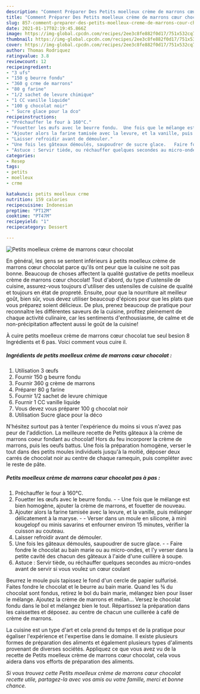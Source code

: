 ```yaml
---
description: "Comment Préparer Des Petits moelleux crème de marrons cœur chocolat"
title: "Comment Préparer Des Petits moelleux crème de marrons cœur chocolat"
slug: 857-comment-preparer-des-petits-moelleux-creme-de-marrons-cour-chocolat
date: 2021-01-17T02:19:45.866Z
image: https://img-global.cpcdn.com/recipes/2ee3c8fe882f0d17/751x532cq70/petits-moelleux-creme-de-marrons-coeur-chocolat-photo-principale-de-la-recette.jpg
thumbnail: https://img-global.cpcdn.com/recipes/2ee3c8fe882f0d17/751x532cq70/petits-moelleux-creme-de-marrons-coeur-chocolat-photo-principale-de-la-recette.jpg
cover: https://img-global.cpcdn.com/recipes/2ee3c8fe882f0d17/751x532cq70/petits-moelleux-creme-de-marrons-coeur-chocolat-photo-principale-de-la-recette.jpg
author: Thomas Rodriquez
ratingvalue: 3.8
reviewcount: 12
recipeingredient:
- "3 ufs"
- "150 g beurre fondu"
- "360 g crme de marrons"
- "80 g farine"
- "1/2 sachet de levure chimique"
- "1 CC vanille liquide"
- "100 g chocolat noir"
- " Sucre glace pour la dco"
recipeinstructions:
- "Préchauffer le four à 160°C."
- "Fouetter les œufs avec le beurre fondu.  Une fois que le mélange est bien homogène, ajouter la crème de marrons, et fouetter de nouveau."
- "Ajouter alors la farine tamisée avec la levure, et la vanille, puis mélanger délicatement à la maryse.  Verser dans un moule en silicone, à mini kougelopf ou minis savarins et enfourner environ 15 minutes, vérifier la cuisson au couteau."
- "Laisser refroidir avant de démouler."
- "Une fois les gâteaux démoulés, saupoudrer de sucre glace.   Faire fondre le chocolat au bain marie ou au micro-ondes, et l&#39;y verser dans la petite cavité des chacun des gâteaux à l&#39;aide d&#39;une cuillère à soupe."
- "Astuce : Servir tiède, ou réchauffer quelques secondes au micro-ondes avant de servir si vous voulez un cœur coulant"
categories:
- Resep
tags:
- petits
- moelleux
- crme

katakunci: petits moelleux crme 
nutrition: 159 calories
recipecuisine: Indonesian
preptime: "PT12M"
cooktime: "PT47M"
recipeyield: "1"
recipecategory: Dessert

---
```



![Petits moelleux crème de marrons cœur chocolat](https://img-global.cpcdn.com/recipes/2ee3c8fe882f0d17/751x532cq70/petits-moelleux-creme-de-marrons-coeur-chocolat-photo-principale-de-la-recette.jpg)

En général, les gens se sentent inférieurs à petits moelleux crème de marrons cœur chocolat parce qu'ils ont peur que la cuisine ne soit pas bonne. Beaucoup de choses affectent la qualité gustative de petits moelleux crème de marrons cœur chocolat! Tout d'abord, du type d'ustensile de cuisine, assurez-vous toujours d'utiliser des ustensiles de cuisine de qualité et toujours en état de propreté. Ensuite, pour que la nourriture ait meilleur goût, bien sûr, vous devez utiliser beaucoup d'épices pour que les plats que vous préparez soient délicieux. De plus, prenez beaucoup de pratique pour reconnaître les différentes saveurs de la cuisine, profitez pleinement de chaque activité culinaire, car les sentiments d'enthousiasme, de calme et de non-précipitation affectent aussi le goût de la cuisine!

<!--inarticleads1-->

À cuire petits moelleux crème de marrons cœur chocolat tue seul besion 8 Ingrédients et 6 pas. Voici comment vous cuire il.

##### Ingrédients de petits moelleux crème de marrons cœur chocolat :

1. Utilisation 3 œufs
1. Fournir 150 g beurre fondu
1. Fournir 360 g crème de marrons
1. Préparer 80 g farine
1. Fournir 1/2 sachet de levure chimique
1. Fournir 1 CC vanille liquide
1. Vous devez vous préparer 100 g chocolat noir
1. Utilisation  Sucre glace pour la déco


N&#39;hésitez surtout pas à tenter l&#39;expérience du moins si vous n&#39;avez pas peur de l&#39;addiction. La meilleure recette de Petits gâteaux à la crème de marrons coeur fondant au chocolat! Hors du feu incorporer la crème de marrons, puis les oeufs battus. Une fois la préparation homogène, verser le tout dans des petits moules individuels jusqu&#39;à la moitié, déposer deux carrés de chocolat noir au centre de chaque ramequin, puis compléter avec le reste de pâte. 

<!--inarticleads2-->

##### Petits moelleux crème de marrons cœur chocolat pas à pas :

1. Préchauffer le four à 160°C.
1. Fouetter les œufs avec le beurre fondu. -  - Une fois que le mélange est bien homogène, ajouter la crème de marrons, et fouetter de nouveau.
1. Ajouter alors la farine tamisée avec la levure, et la vanille, puis mélanger délicatement à la maryse. -  - Verser dans un moule en silicone, à mini kougelopf ou minis savarins et enfourner environ 15 minutes, vérifier la cuisson au couteau.
1. Laisser refroidir avant de démouler.
1. Une fois les gâteaux démoulés, saupoudrer de sucre glace.  -  - Faire fondre le chocolat au bain marie ou au micro-ondes, et l&#39;y verser dans la petite cavité des chacun des gâteaux à l&#39;aide d&#39;une cuillère à soupe.
1. Astuce : Servir tiède, ou réchauffer quelques secondes au micro-ondes avant de servir si vous voulez un cœur coulant


Beurrez le moule puis tapissez le fond d&#39;un cercle de papier sulfurisé. Faites fondre le chocolat et le beurre au bain marie. Quand les ¾ du chocolat sont fondus, retirez le bol du bain marie, mélangez bien pour lisser le mélange. Ajoutez la crème de marrons et mélan… Versez le chocolat fondu dans le bol et mélangez bien le tout. Répartissez la préparation dans les caissettes et déposez. au centre de chacun une cuillerée à café de crème de marrons. 

<!--inarticleads1-->

<p>
La cuisine est un type d'art et cela prend du temps et de la pratique pour égaliser l'expérience et l'expertise dans le domaine. Il existe plusieurs formes de préparation des aliments et également plusieurs types d'aliments provenant de diverses sociétés. Appliquez ce que vous avez vu de la recette de Petits moelleux crème de marrons cœur chocolat, cela vous aidera dans vos efforts de préparation des aliments.
</p>

<p>
<i>Si vous trouvez cette Petits moelleux crème de marrons cœur chocolat recette utile, partagez-la avec vos amis ou votre famille, merci et bonne chance.</i>
</p>
